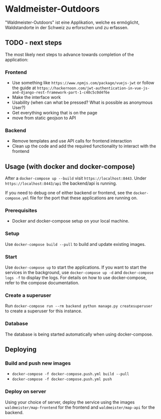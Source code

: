 # Waldmeister-Outdoors

"Waldmeister-Outdoors" ist eine Applikation, welche es ermöglicht, 
Waldstandorte in der Schweiz zu erforschen und zu erfassen.

## TODO - next steps

The most likely next steps to advance towards completion of the application:

### Frontend

* Use something like `https://www.npmjs.com/package/vuejs-jwt`
  or follow the guide at `https://hackernoon.com/jwt-authentication-in-vue-js-and-django-rest-framework-part-1-c40c5c0d4f6e`
* Make the interface work
* Usability (when can what be pressed? What is possible as anonymous User?)
* Get everything working that is on the page
* move from static geojson to API

### Backend

* Remove templates and use API calls for frontend interaction
* Clean up the code and add the required functionality to interact
  with the frontend

## Usage (with docker and docker-compose)

After a `docker-compose up --build` visit `https://localhost:8443`.
Under `https://localhost:8443/api` the backend/api is running.

If you need to debug one of either backend or frontend, see
the `docker-compose.yml` file for the port that these applications
are running on.

### Prerequisites

* Docker and docker-compose setup on your local machine.


### Setup

Use `docker-compose build --pull` to build and update existing images. 

### Start

Use `docker-compose up` to start the applications. If you want to start
the services in the background, use `docker-compose up -d` and 
`docker-compose logs -f` to display the logs. For details on how to use 
docker-compose, refer to the compose documentation.

### Create a superuser

Run `docker-compose run --rm backend python manage.py createsuperuser`
to create a superuser for this instance.

### Database

The database is being started automatically when using docker-compose.

## Deploying

### Build and push new images

* `docker-compose -f docker-compose.push.yml build --pull`
* `docker-compose -f docker-compose.push.yml push`

### Deploy on server

Using your choice of server, deploy the service using
the images `waldmeister/map-frontend` for the frontend
and `waldmeister/map-api` for the backend.
